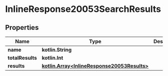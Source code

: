 
# InlineResponse20053SearchResults

## Properties
Name | Type | Description | Notes
------------ | ------------- | ------------- | -------------
**name** | **kotlin.String** |  | 
**totalResults** | **kotlin.Int** |  | 
**results** | [**kotlin.Array&lt;InlineResponse20053Results&gt;**](InlineResponse20053Results.md) |  |  [optional]



